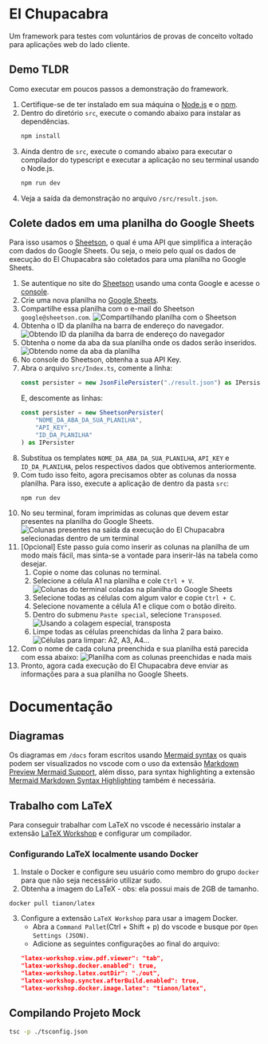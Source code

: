 # El Chupacabra
Um framework para testes com voluntários de provas de conceito voltado para aplicações web do lado cliente.

## Demo TLDR
Como executar em poucos passos a demonstração do framework.

1. Certifique-se de ter instalado em sua máquina o [Node.js](https://nodejs.org/en) e o [npm](https://www.npmjs.com).
2. Dentro do diretório `src`, execute o comando abaixo para instalar as dependências.
    ```bash
    npm install
    ```
3. Ainda dentro de `src`, execute o comando abaixo para executar o compilador do typescript e
executar a aplicação no seu terminal usando o Node.js.
    ```bash
    npm run dev
    ```
4. Veja a saída da demonstração no arquivo `/src/result.json`.


## Colete dados em uma planilha do Google Sheets
Para isso usamos o [Sheetson](https://sheetson.com/), o qual é uma API que simplifica a interação com dados do Google Sheets. Ou seja, o meio pelo qual os dados de execução do El Chupacabra são coletados para uma planilha no Google Sheets.

1. Se autentique no site do [Sheetson](https://sheetson.com/) usando uma conta Google e acesse o [console](https://sheetson.com/console).
2. Crie uma nova planilha no [Google Sheets](https://docs.google.com/spreadsheets).
3. Compartilhe essa planilha com o e-mail do Sheetson `google@sheetson.com`.
    ![Compartilhando planilha com o Sheetson](./repo-images/sharing-sheet-with-sheetson.png)
4. Obtenha o ID da planilha na barra de endereço do navegador.
    ![Obtendo ID da planilha da barra de endereço do navegador](./repo-images/getting-sheet-id.png)
5. Obtenha o nome da aba da sua planilha onde os dados serão inseridos.
    ![Obtendo nome da aba da planilha](./repo-images/sheet-name.png)
6. No console do Sheetson, obtenha a sua API Key.
7. Abra o arquivo `src/Index.ts`, comente a linha:
    ```ts
    const persister = new JsonFilePersister("./result.json") as IPersister
    ```
    E, descomente as linhas:
    ```ts
    const persister = new SheetsonPersister(
        "NOME_DA_ABA_DA_SUA_PLANILHA",
        "API_KEY",
        "ID_DA_PLANILHA"
    ) as IPersister
    ```
8. Substitua os templates `NOME_DA_ABA_DA_SUA_PLANILHA`, `API_KEY` e `ID_DA_PLANILHA`, pelos respectivos dados que obtivemos anteriormente.
9. Com tudo isso feito, agora precisamos obter as colunas da nossa planilha. Para isso, execute a aplicação de dentro da pasta `src`:
    ```bash
    npm run dev
    ```
10. No seu terminal, foram imprimidas as colunas que devem estar presentes na planilha do Google Sheets.
    ![Colunas presentes na saída da execução do El Chupacabra selecionadas dentro de um terminal](./repo-images/sheet-columns.png)
11. [Opcional] Este passo guia como inserir as colunas na planilha de um modo mais fácil, mas sinta-se a vontade para inserir-lás na tabela como desejar.
    1. Copie o nome das colunas no terminal.
    2. Selecione a célula A1 na planilha e cole `Ctrl + V`.
        ![Colunas do terminal coladas na planilha do Google Sheets](./repo-images/pasted-columns.png)
    3. Selecione todas as células com algum valor e copie `Ctrl + C`.
    4. Selecione novamente a célula A1 e clique com o botão direito.
    5. Dentro do submenu `Paste special`, selecione `Transposed`.
        ![Usando a colagem especial, transposta](./repo-images/paste-transposed.png)
    6. Limpe todas as células preenchidas da linha 2 para baixo.
        ![Células para limpar: A2, A3, A4...](./repo-images/clean-cells-after.png)
12. Com o nome de cada coluna preenchida e sua planilha está parecida com essa abaixo:
    ![Planilha com as colunas preenchidas e nada mais](./repo-images/prepared-sheet.png)
13. Pronto, agora cada execução do El Chupacabra deve enviar as informações para a sua planilha no Google Sheets.

# Documentação

## Diagramas
Os diagramas em `/docs` foram escritos usando [Mermaid syntax](https://mermaid.js.org/) os quais podem ser 
visualizados no vscode com o uso da extensão [Markdown Preview Mermaid Support](https://marketplace.visualstudio.com/items?itemName=bierner.markdown-mermaid), além disso, para syntax highlighting a extensão 
[Mermaid Markdown Syntax Highlighting](https://marketplace.visualstudio.com/items?itemName=bpruitt-goddard.mermaid-markdown-syntax-highlighting) também é necessária.


## Trabalho com LaTeX
Para conseguir trabalhar com LaTeX no vscode é necessário instalar a extensão [LaTeX Workshop](https://marketplace.visualstudio.com/items?itemName=James-Yu.latex-workshop) e configurar um compilador.

### Configurando LaTeX localmente usando Docker
1. Instale o Docker e configure seu usuário como membro do grupo `docker` para que não seja necessário utilizar sudo.
2. Obtenha a imagem do LaTeX - obs: ela possui mais de 2GB de tamanho.
```bash
docker pull tianon/latex
```
3. Configure a extensão `LaTeX Workshop` para usar a imagem Docker.
    - Abra a `Command Pallet`(Ctrl + Shift + p) do vscode e busque por `Open Settings (JSON)`.
    - Adicione as seguintes configurações ao final do arquivo:
    ```json
    "latex-workshop.view.pdf.viewer": "tab",
    "latex-workshop.docker.enabled": true,
    "latex-workshop.latex.outDir": "./out",
    "latex-workshop.synctex.afterBuild.enabled": true,
    "latex-workshop.docker.image.latex": "tianon/latex",
    ```

## Compilando Projeto Mock
```bash
tsc -p ./tsconfig.json
```
